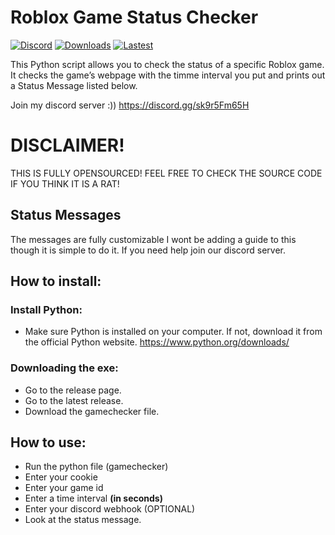 # Roblox Game Status Checker

[![Discord](https://img.shields.io/discord/1238572493925646347?label=discord&logo=discord&logoColor=white&color=blue)](https://discord.gg/sk9r5Fm65H)
[![Downloads](https://img.shields.io/github/downloads/kokkoyesyes123/Roblox-Game-Status-Checker/total?color=brightgreen)](https://github.com/kokkoyesyes123/Roblox-Game-Status-Checker/releases/latest)
[![Lastest](https://img.shields.io/github/v/release/kokkoyesyes123/Roblox-Game-Status-Checker?color=green)](https://github.com/kokkoyesyes123/Roblox-Game-Status-Checker/releases/latest)

This Python script allows you to check the status of a specific Roblox game. It checks the game’s webpage with the timme interval you put and prints out a Status Message listed below.

Join my discord server :))
https://discord.gg/sk9r5Fm65H

# DISCLAIMER!
THIS IS FULLY OPENSOURCED! 
FEEL FREE TO CHECK THE SOURCE CODE IF YOU THINK IT IS A RAT!

## Status Messages
The messages are fully customizable I wont be adding a guide to this though it is simple to do it. If you need help join our discord server.

## How to install:

### Install Python:
- Make sure Python is installed on your computer. If not, download it from the official Python website.
https://www.python.org/downloads/

### Downloading the exe:
- Go to the release page.
- Go to the latest release.
- Download the gamechecker file.

## How to use:
- Run the python file (gamechecker)
- Enter your cookie
- Enter your game id
- Enter a time interval **(in seconds)**
- Enter your discord webhook (OPTIONAL)
- Look at the status message.

